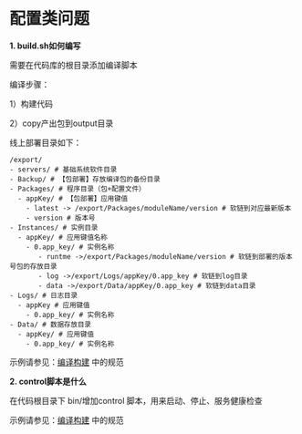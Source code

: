 # 配置类问题

**1. build.sh如何编写**

需要在代码库的根目录添加编译脚本

编译步骤： 

1）构建代码 

2）copy产出包到output目录 

线上部署目录如下：
```
/export/ 
- servers/ # 基础系统软件目录 
- Backup/ # 【包部署】存放编译包的备份目录 
- Packages/ # 程序目录（包+配置文件） 
  - appKey/ # 【包部署】应用键值 
    - latest -> /export/Packages/moduleName/version # 软链到对应最新版本 
    - version # 版本号 
- Instances/ # 实例目录 
  - appKey/ # 应用键值名称 
    - 0.app_key/ # 实例名称 
       - runtme ->/export/Packages/moduleName/version # 软链到部署的版本号包的存放目录 
       - log ->/export/Logs/appKey/0.app_key # 软链到log目录 
       - data ->/export/Data/appKey/0.app_key # 软链到data目录 
- Logs/ # 日志目录 
  - appKey # 应用键值 
    - 0.app_key/ # 实例名称 
- Data/ # 数据存放目录 
  - appKey/ # 应用键值 
    - 0.app_key/ # 实例名称
```

示例请参见：[编译构建](https://github.com/jdcloudcom/cn/blob/DevOps/documentation/Management/DevOps/Operation-Guide/CI.md) 中的规范

**2. control脚本是什么**

在代码根目录下 bin/增加control 脚本，用来启动、停止、服务健康检查 

示例请参见：[编译构建](https://github.com/jdcloudcom/cn/blob/DevOps/documentation/Management/DevOps/Operation-Guide/CI.md) 中的规范


